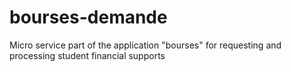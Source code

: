 # bourses-demande
Micro service part of the application "bourses" for requesting and processing student financial supports
